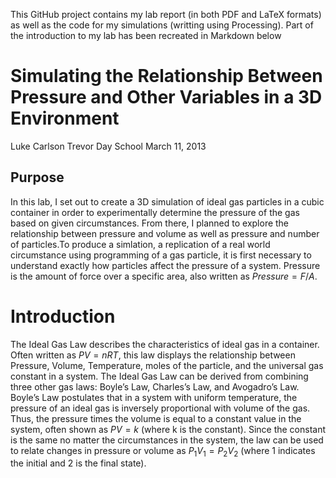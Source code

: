 This GitHub project contains my lab report (in both PDF and LaTeX formats) as well as the code for my simulations (writting using Processing). 
Part of the introduction to my lab has been recreated in Markdown below

Simulating the Relationship Between Pressure and Other Variables in a 3D Environment
====================================================================================

Luke Carlson
Trevor Day School
March 11, 2013

Purpose
-------
In this lab, I set out to create a 3D simulation of ideal gas particles
in a cubic container in order to experimentally determine the pressure
of the gas based on given circumstances. From there, I planned to
explore the relationship between pressure and volume as well as pressure
and number of particles.To produce a simlation, a replication of a real
world circumstance using programming of a gas particle, it is first
necessary to understand exactly how particles affect the pressure of a
system. Pressure is the amount of force over a specific area, also
written as $Pressure=F/A$.

Introduction
============

The Ideal Gas Law describes the characteristics of ideal gas in a
container. Often written as $PV=nRT$, this law displays the relationship
between Pressure, Volume, Temperature, moles of the particle, and the
universal gas constant in a system. The Ideal Gas Law can be derived
from combining three other gas laws: Boyle’s Law, Charles’s Law, and
Avogadro’s Law.
Boyle’s Law postulates that in a system with uniform temperature, the
pressure of an ideal gas is inversely proportional with volume of the
gas. Thus, the pressure times the volume is equal to a constant value in
the system, often shown as $PV = k$ (where k is the constant). Since the
constant is the same no matter the circumstances in the system, the law
can be used to relate changes in pressure or volume as
$P_{1}V_{1} = P_{2}V_{2}$ (where 1 indicates the initial and 2 is the
final state).